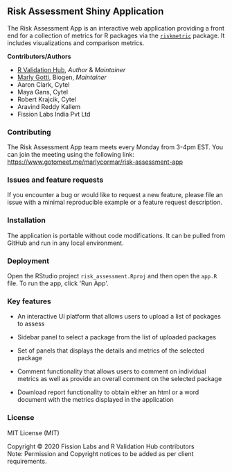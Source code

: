 ## Risk Assessment Shiny Application

The Risk Assessment App is an interactive web application providing a front end for a collection of metrics for R packages via the [`riskmetric`](https://github.com/pharmaR/riskmetric) package. It includes visualizations and comparison metrics.


**Contributors/Authors**

- [R Validation Hub](https://www.pharmar.org), *Author* & *Maintainer*
- [Marly Gotti](https://www.marlygotti.com), Biogen, *Maintainer*
- Aaron Clark, Cytel
- Maya Gans, Cytel
- Robert Krajcik, Cytel
- Aravind Reddy Kallem
- Fission Labs India Pvt Ltd


### Contributing
The Risk Assessment App team meets every Monday from 3-4pm EST. You can join the meeting using the following link:
https://www.gotomeet.me/marlycormar/risk-assessment-app


### Issues and feature requests
If you encounter a bug or would like to request a new feature, please file an issue with a minimal reproducible example or a feature request description.


### Installation
The application is portable without code modifications. It can be pulled from GitHub and run in any local environment.


### Deployment
Open the RStudio project `risk_assessment.Rproj` and then open the `app.R` file. To run the app, click 'Run App'.


### Key features

- An interactive UI platform that allows users to upload a list of packages to assess

- Sidebar panel to select a package from the list of uploaded packages

- Set of panels that displays the details and metrics of the selected package

- Comment functionality that allows users to comment on individual metrics as well as provide an overall comment on the selected package

- Download report functionality to obtain either an html or a word document with the metrics displayed in the application


### License
MIT License (MIT)

Copyright © 2020 Fission Labs and R Validation Hub contributors <br>
Note: Permission and Copyright notices to be added as per client requirements.

